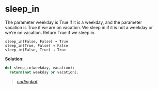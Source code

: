 # sleep_in

The parameter weekday is True if it is a weekday, and the parameter vacation is True if we are on vacation. We sleep in if it is not a weekday or we're on vacation. Return True if we sleep in.

```
sleep_in(False, False) → True
sleep_in(True, False) → False
sleep_in(False, True) → True
```

**Solution:**

```python
def sleep_in(weekday, vacation):
  return(not weekday or vacation);
```

> _[codingbat](https://codingbat.com/prob/p173401)_